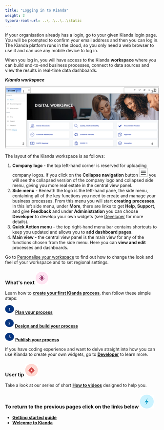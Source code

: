 ```yaml
---
title: "Logging in to Kianda"
weight: 2
typora-root-url: ..\..\..\..\static
---
```


If your organisation already has a login, go to your given Kianda login page. You will be prompted to confirm your email address and then you can log in. The Kianda platform runs in the cloud, so you only need a web browser to use it and can use any mobile device to log in. 

When you log in, you will have access to the Kianda **workspace** where you can build end-to-end business processes, connect to data sources and view the results in real-time data dashboards.  

***Kianda workspace***

![User interface](/images/workspace4.gif)

The layout of the Kianda workspace is as follows:

1. **Company logo** - the top left-hand corner is reserved for uploading company logos. If you click on the **Collapse navigation** button ![Collapse navigation button](/images/navigation_frame_copy.png) you will see the collapsed version of the company logo and collapsed side menu, giving you more real estate in the central view panel.
2. **Side menu** - Beneath the logo is the left-hand pane, the side menu, containing all of the key functions you need to create and manage your business processes. From this menu you will start **creating** **processes**. In this left side menu, under **More**, there are links to get **Help**, **Support**, and give **Feedback** and under **Administration** you can choose **Developer** to develop your own widgets (see [Developer](/docs/getting-started/welcome/low-code/) for more details).
3. **Quick Action menu** - the top right-hand menu bar contains shortcuts to keep you updated and allows you to **add dashboard pages**.
4. **Main view** - the central view panel is the main view for any of the functions chosen from the side menu. Here you can **view and edit** processes and dashboards.

Go to [Personalise your workspace](/docs/getting-started/logging-in/personalise-workspace/) to find out how to change the look and feel of your workspace and to set regional settings.



### What's next  ![Idea icon](/images/18.png) ###

Learn how to [**create your first Kianda process**](/docs/getting-started/create-first-process/), then follow these simple steps:

![1](/images/one.png)  [**Plan your process**](/docs/getting-started/create-first-process/plan-your-process/) 

![2](/images/two.png)  [**Design and build your process**](/docs/getting-started/create-first-process/design-and-build/)

![3](/images/three.png)  [**Publish your process**](/docs/getting-started/create-first-process/publish-your-process/)


If you have coding experience and want to delve straight into how you can use Kianda to create your own widgets, go to [**Developer**](/docs/getting-started/welcome/low-code/) to learn more.



### User tip ![Target icon](/images/05.png) ###

Take a look at our series of short [**How to videos**](/docs/how-to/) designed to help you.




### **To return to the previous pages click on the links below**  ![Idea icon](/images/10.png) 

- **[Getting started guide](/docs/getting-started/)**
- **[Welcome to Kianda](/docs/getting-started/welcome/)**
